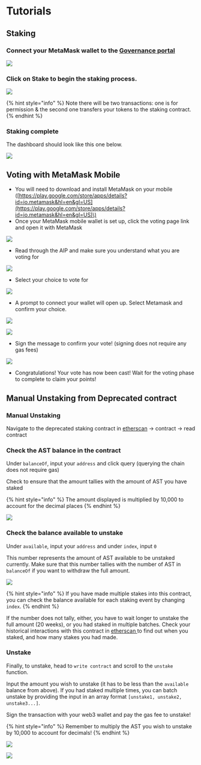 # Tutorials

## Staking

### Connect your MetaMask wallet to the [Governance portal](https://activate.codefi.network/staking/airswap/governance)

![](../.gitbook/assets/95263fbc76788410a762860763cc3aa47abab6d1.png)

### Click on Stake to begin the staking process.

![](../.gitbook/assets/86accfee5ce0af6ac6310ba1a80b39e9cc104947.png)

{% hint style="info" %}
Note there will be two transactions: one is for permission & the second one transfers your tokens to the staking contract.
{% endhint %}

### Staking complete

The dashboard should look like this one below.

![](../.gitbook/assets/e480f2e7f8795306a0a39bd49a772ff7e6b894df.png)



## Voting with MetaMask Mobile

* You will need to download and install MetaMask on your mobile \([https://play.google.com/store/apps/details?id=io.metamask&hl=en&gl=US](https://play.google.com/store/apps/details?id=io.metamask&hl=en&gl=US)\)
* Once your MetaMask mobile wallet is set up, click the voting page link and open it with MetaMask 

![](../.gitbook/assets/813697c84bf291b11e7acaf30db3b71041109dd5.png)

* Read through the AIP and make sure you understand what you are voting for 

![](../.gitbook/assets/999955bd725bd8203dbb5eb35d797a393965ad11.png)

* Select your choice to vote for

![](../.gitbook/assets/55dff0dc8db6ec075fb0da374730564635ceb55f.png)

* A prompt to connect your wallet will open up. Select Metamask and confirm your choice.

![](../.gitbook/assets/8fffc2217b50d29e250e2529b2e93d556a99c740.png)

![](../.gitbook/assets/5aedf9bba1a86b5435a52a9b5b855e17927322f2.png)

* Sign the message to confirm your vote! \(signing does not require any gas fees\)

![](../.gitbook/assets/5d34fc3567ad0f4b52aae738075c526a18ae4103.png)

* Congratulations! Your vote has now been cast! Wait for the voting phase to complete to claim your points!



## Manual Unstaking from Deprecated contract

### Manual Unstaking

Navigate to the deprecated staking contract in [etherscan](https://etherscan.io/address/0x704c5818b574358dfb5225563852639151a943ec#readContract) -&gt; contract -&gt; read contract

### Check the AST balance in the contract

Under `balanceOf`, input your `address` and click query \(querying the chain does not require gas\)

Check to ensure that the amount tallies with the amount of AST you have staked 

{% hint style="info" %}
The amount displayed is multiplied by 10,000 to account for the decimal places
{% endhint %}

![](../.gitbook/assets/manual_unstake_1.png)

### Check the balance available to unstake

Under `available`, input your `address` and under `index`, input `0`

This number represents the amount of AST available to be unstaked currently. Make sure that this number tallies with the number of AST in `balanceOf` if you want to withdraw the full amount.

![](../.gitbook/assets/manual_unstake_2.png)

{% hint style="info" %}
If you have made multiple stakes into this contract, you can check the balance available for each staking event by changing `index`.
{% endhint %}

If the number does not tally, either, you have to wait longer to unstake the full amount \(20 weeks\), or you had staked in multiple batches. Check your historical interactions with this contract in [etherscan ](https://etherscan.io/token/0x704c5818b574358dfb5225563852639151a943ec#balances)to find out when you staked, and how many stakes you had made.

### Unstake

Finally, to unstake, head to `write contract` and scroll to the `unstake` function.

Input the amount you wish to unstake \(it has to be less than the `available` balance from above\). If you had staked multiple times, you can batch unstake by providing the input in an array format `[unstake1, unstake2, unstake3...]`.

Sign the transaction with your web3 wallet and pay the gas fee to unstake!

{% hint style="info" %}
Remember to multiply the AST you wish to unstake by 10,000 to account for decimals!
{% endhint %}

![](../.gitbook/assets/manual_unstake_3.png)

![](../.gitbook/assets/manual_unstake_4.png)
